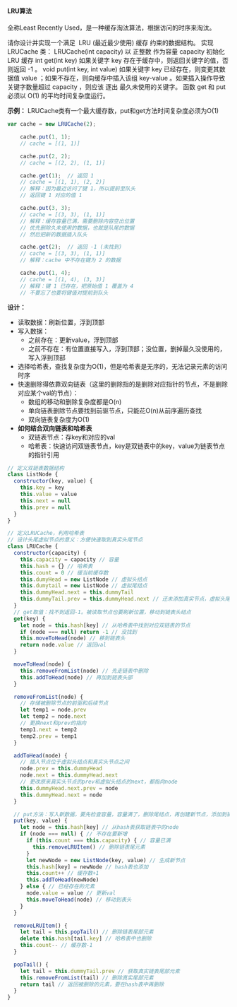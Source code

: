 #### LRU算法

全称Least Recently Used，是一种缓存淘汰算法，根据访问的时序来淘汰。

请你设计并实现一个满足  LRU (最近最少使用) 缓存 约束的数据结构。
实现 LRUCache 类：
LRUCache(int capacity) 以 正整数 作为容量 capacity 初始化 LRU 缓存
int get(int key) 如果关键字 key 存在于缓存中，则返回关键字的值，否则返回 -1 。
void put(int key, int value) 如果关键字 key 已经存在，则变更其数据值 value ；如果不存在，则向缓存中插入该组 key-value 。如果插入操作导致关键字数量超过 capacity ，则应该 逐出 最久未使用的关键字。
函数 get 和 put 必须以 O(1) 的平均时间复杂度运行。

**示例：**
LRUCache类有一个最大缓存数，put和get方法时间复杂度必须为O(1)
~~~js
var cache = new LRUCache(2);

	cache.put(1, 1);
	// cache = [(1, 1)]

	cache.put(2, 2);
	// cache = [(2, 2), (1, 1)]

	cache.get(1);  // 返回 1
	// cache = [(1, 1), (2, 2)]
	// 解释：因为最近访问了键 1，所以提前至队头
	// 返回键 1 对应的值 1

	cache.put(3, 3);
	// cache = [(3, 3), (1, 1)]
	// 解释：缓存容量已满，需要删除内容空出位置
	// 优先删除久未使用的数据，也就是队尾的数据
	// 然后把新的数据插入队头

	cache.get(2);  // 返回 -1 (未找到)
	// cache = [(3, 3), (1, 1)]
	// 解释：cache 中不存在键为 2 的数据

	cache.put(1, 4);    
	// cache = [(1, 4), (3, 3)]
	// 解释：键 1 已存在，把原始值 1 覆盖为 4
	// 不要忘了也要将键值对提前到队头
~~~

**设计：**
+ 读取数据：刷新位置，浮到顶部
+ 写入数据：
  + 之前存在：更新value，浮到顶部
  + 之前不存在：有位置直接写入，浮到顶部；没位置，删掉最久没使用的，写入浮到顶部
+ 选择哈希表，查找复杂度为O(1)，但是哈希表是无序的，无法记录元素的访问时序
+ 快速删除得依靠双向链表（这里的删除指的是删除对应指针的节点，不是删除对应某个val的节点）：
  + 数组的移动和删除复杂度都是O(n)
  + 单向链表删除节点要找到前驱节点，只能花O(n)从前序遍历查找
  + 双向链表复杂度为O(1)
+ **如何结合双向链表和哈希表**
  + 双链表节点：存key和对应的val
  + 哈希表：快速访问双链表节点，key是双链表中的key，value为链表节点的指针引用

~~~js
// 定义双链表数据结构
class ListNode {
  constructor(key, value) {
    this.key = key
    this.value = value
    this.next = null
    this.prev = null
  }
}

// 定义LRUCache，利用哈希表
// 设计头尾虚拟节点的意义：方便快速取到真实头尾节点
class LRUCache {
  constructor(capacity) {
    this.capacity = capacity // 容量
    this.hash = {} // 哈希表
    this.count = 0 // 缓当前缓存数
    this.dumyHead = new ListNode // 虚拟头结点
    this.dumytail = new ListNode // 虚拟尾结点
    this.dummyHead.next = this.dummyTail
    this.dummyTail.prev = this.dummyHead.next // 还未添加真实节点，虚拟头尾相连
  }
  // get取值：找不到返回-1。被读取节点也要刷新位置，移动到链表头结点
  get(key) {
    let node = this.hash[key] // 从哈希表中找到对应双链表的节点
    if (node === null) return -1 // 没找到
    this.moveToHead(node) // 移到链表头
    return node.value // 返回val
  }

  moveToHead(node) {
    this.removeFromList(node) // 先走链表中删除
    this.addToHead(node) // 再加到链表头部
  }

  removeFromList(node) {
    // 存储被删除节点的前驱和后续节点
    let temp1 = node.prev
    let temp2 = node.next
    // 更换next和prev的指向
    temp1.next = temp2
    temp2.prev = temp1
  }

  addToHead(node) {
    // 插入节点位于虚拟头结点和真实头节点之间
    node.prev = this.dummyHead
    node.next = this.dummyHead.next
    // 更改原来真实头节点的prev和虚拟头结点的next，都指向node
    this.dummyHead.next.prev = node
    this.dummyHead.next = node
  }

  // put方法：写入新数据，要先检查容量，容量满了，删除尾结点，再创建新节点，添加到链表头，并更新哈希表；写入的是已有数据，更新val，并刷新节点位置到链表头。
  put(key, value) {
    let node = this.hash[key] // 从hash表获取链表中的node
    if (node === null) { // 不存在要新增
      if (this.count === this.capacity) { // 容量已满
        this.removeLRUItem() // 删除链表尾元素
      }
      let newNode = new ListNode(key, value) // 生成新节点
      this.hash[key] = newNode // hash表也添加
      this.count++ // 缓存数+1
      this.addToHead(newNode)
    } else { // 已经存在的元素
      node.value = value // 更新val
      this.moveToHead(node) // 移动到表头
    }
  }

  removeLRUItem() {
    let tail = this.popTail() // 删除链表尾部元素
    delete this.hash[tail.key] // 哈希表中也删除
    this.count-- // 缓存数-1
  }

  popTail() {
    let tail = this.dummyTail.prev // 获取真实链表尾部元素
    this.removeFromList(tail) // 删除真实尾部元素
    return tail // 返回被删除的元素，要在hash表中再删除
  }
}
~~~